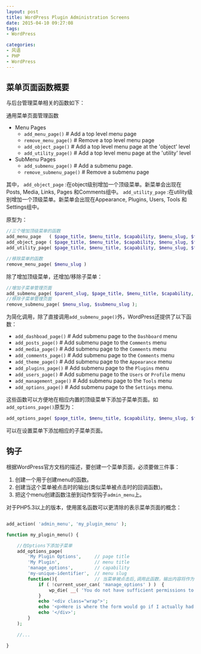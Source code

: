 ```yaml
---
layout: post
title: WordPress Plugin Administration Screens
date: 2015-04-10 09:27:08
tags:
- WordPress

categories:
- 风语
- PHP
- WordPress
---
```




## 菜单页面函数概要

与后台管理菜单相关的函数如下：

通用菜单页面管理函数
* Menu Pages
    * `add_menu_page()`       # Add a top level menu page 
    * `remove_menu_page()`    # Remove a top level menu page
    * `add_object_page()`     # Add a top level menu page at the 'object' level
    * `add_utility_page()`    # Add a top level menu page at the 'utility' level
* SubMenu Pages
    * `add_submenu_page()`    # Add a submenu page. 
    * `remove_submenu_page()` # Remove a submenu page

其中，
`add_object_page`  :在object级别增加一个顶级菜单。新菜单会出现在Posts, Media, Links, Pages 和Comments组中。
`add_utility_page` :在utility级别增加一个顶级菜单。新菜单会出现在Appearance, Plugins, Users, Tools 和Settings组中。 


原型为： 
```PHP
//三个增加顶级菜单的函数
add_menu_page   ( $page_title, $menu_title, $capability, $menu_slug, $function, $icon_url, $position );
add_object_page ( $page_title, $menu_title, $capability, $menu_slug, $function, $icon_url ); 
add_utility_page( $page_title, $menu_title, $capability, $menu_slug, $function, $icon_url );

//移除菜单的函数
remove_menu_page( $menu_slug )
```

除了增加顶级菜单，还增加/移除子菜单：

```PHP
//增加子菜单管理页面
add_submenu_page( $parent_slug, $page_title, $menu_title, $capability, $menu_slug, $function );
//移除子菜单管理页面
remove_submenu_page( $menu_slug, $submenu_slug );
```

为简化调用，除了直接调用`add_submenu_page()`外，WordPress还提供了以下函数：

* `add_dashboad_page()`   # Add submenu page to the `Dashboard` menu
* `add_posts_page()`      # Add submenu page to the `Comments` menu
* `add_media_page()`      # Add submenu page to the `Comments` menu
* `add_comments_page()`   # Add submenu page to the `Comments` menu
* `add_theme_page()`      # Add submenu page to the `Appearance` menu 
* `add_plugins_page()`    # Add submenu page to the `Plugins` menu 
* `add_users_page()`      # Add submenu page to the `Users` or `Profile` menu 
* `add_management_page()` # Add submenu page to the `Tools` menu
* `add_options_page()`    # Add submenu page to the `Settings` menu. 


这些函数可以方便地在相应内置的顶级菜单下添加子菜单页面。如`add_options_page()`原型为：

```PHP
add_options_page( $page_title, $menu_title, $capability, $menu_slug, $function); 
```
可以在设置菜单下添加相应的子菜单页面。

## 钩子

根据WordPress官方文档的描述，要创建一个菜单页面，必须要做三件事：

1. 创建一个用于创建menu的函数。
2. 创建当这个菜单被点击时的输出(类似菜单被点击时的回调函数)。
3. 把这个menu创建函数注册到动作型钩子`admin_menu`上。

对于PHP5.3以上的版本，使用匿名函数可以更清除的表示菜单页面的概念：

```PHP

add_action( 'admin_menu', 'my_plugin_menu' );

function my_plugin_menu() {

    //在Options下添加子菜单
    add_options_page( 
        'My Plugin Options',     // page title
        'My Plugin',             // menu title
        'manage_options',        // capability
        'my-unique-identifier',  // menu slug
        function(){              // 当菜单被点击后,调用此函数，输出内容将作为管理界面的右部子界面
            if ( !current_user_can( 'manage_options' ) )  {
                wp_die( __( 'You do not have sufficient permissions to access this page.' ) );
            }
            echo '<div class="wrap">';
            echo '<p>Here is where the form would go if I actually had options.</p>';
            echo '</div>';
        }
    );
    
    //...

}

```

